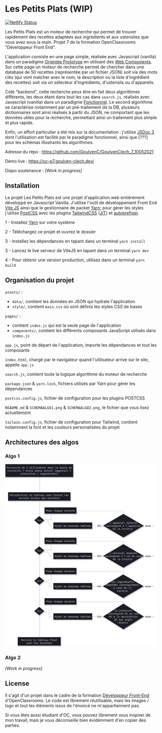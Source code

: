 # Les Petits Plats (WIP)

[![Netlify Status](https://api.netlify.com/api/v1/badges/33f1b0f4-1171-4ebb-908a-107d726fb365/deploy-status)](https://app.netlify.com/sites/thirsty-snyder-cd2d51/deploys)

Les Petits Plats est un moteur de recherche qui permet de trouver rapidement des recettes adaptées aux ingrédients et aux ustensiles que vous avez sous la main. Projet 7 de la formation OpenClassrooms "Développeur Front End".

L'application consiste en une page simple, réalisée avec Javascript (vanilla) dans un paradigme [Orientée Prototype](https://en.wikipedia.org/wiki/Prototype-based_programming) en utilisant des [Web Components](https://developer.mozilla.org/en-US/docs/Web/Web_Components). Sur cette page un moteur de recherche permet de chercher dans une database de 50 recettes (représentée par un fichier JSON) soit via des mots clés (qui vont matcher avec le nom, la description ou la liste d'ingrédient des recettes) soit via un sélecteur d'ingrédients, d'ustensils ou d'appareils.

Coté "backend", cette recherche peux être en fait deux algorithmes différents, les deux étant dans tout les cas dans `search.js`, réalisés avec Javascript (vanilla) dans un paradigme [Fonctionnel](https://en.wikipedia.org/wiki/Functional_programming). Le second algorithme se caractérise notamment par un pré-traitement de la DB, plusieurs dictionnaires sont ainsi réalisés à partir du JSON, ne comportant que les données utiles pour la recherche, permettant ainsi un traitement plus simple et plus rapide.

Enfin, un effort particulier a été mis sur la documentation : j'utilise [JSDoc 3](https://jsdoc.app/) dont l'utilisation est facilité par le paradigme fonctionnel, ainsi que [???] pour les schémas illustrants les algorithmes.

Adresse du répo : https://github.com/GoulvenC/GoulvenClech_7_10052021

Démo live : https://oc-p7.goulven-clech.dev/

Diapo soutenance : *[Work in progress]*

## Installation

Le projet Les Petits Plats est une projet d'application web entièrement développé en Javascript Vanilla. J'utilise l'outil de développement Front End [Vite JS](https://vitejs.dev/) ainsi que le gestionnaire de packet [Yarn](https://yarnpkg.com/); pour gérer les styles j'utilise [PostCSS](https://github.com/postcss/postcss) avec les plugins [TailwindCSS](https://tailwindcss.com/) ([JIT](https://tailwindcss.com/docs/just-in-time-mode)) et [autoprefixer](https://github.com/postcss/autoprefixer).

1 - Installez [Yarn](https://yarnpkg.com/) sur votre système

2 - Téléchargez ce projet et ouvrez le dossier

3 - Installez les dépendances en tapant dans un terminal `yarn install`

3 - Lancez le live serveur de ViteJS en tapant dans un terminal `yarn dev`

4 - Pour obtenir une version production, utilisez dans un terminal `yarn build`

## Organisation du projet

`assets/` :
* `data/`, contient les données en JSON qui hydrate l'application
* `style/`, contient `main.css` où sont définis les styles CSS de bases

`pages/` :
* contient `index.js` qui est la seule page de l'application
* `components/`, contient les différents composants JavaScript utilisés dans `index.js`

`app.js`, point de départ de l'application, importe les dépendances et tout les composants

`index.html`, chargé par le navigateur quand l'utilisateur arrive sur le site, appelle `app.js`

`search.js`, contient toute la logique algorithme du moteur de recherche 

`package.json` & `yarn.lock`, fichiers utilisés par Yarn pour gérer les dépendances

`postcss.config.js`, fichier de configuration pour les plugins POSTCSS

`README.md` & `SCHEMAALGO1.png` & `SCHEMAALGO2.png`, le fichier que vous lisez actuellement

`tailwin.config.js`, fichier de configuration pour Tailwind, contient notamment la font et les couleurs personalisées du projet

## Architectures des algos

### Algo 1

![](./alg.drawio.png)

### Algo 2

*[Work in progress]*

## License 

Il s'agit d'un projet dans le cadre de la formation [Développeur Front-End](https://openclassrooms.com/fr/paths/314-developpeur-front-end) d'OpenClassrooms. Le code est librement réutilisable, mais les images / logo et tout les éléments issus de l'énoncé ne m'appartiennent pas.

Si vous êtes aussi étudiant d'OC, vous pouvez librement vous inspirer de mon travail, mais je vous déconseille bien évidémment d'en copier des parties.
